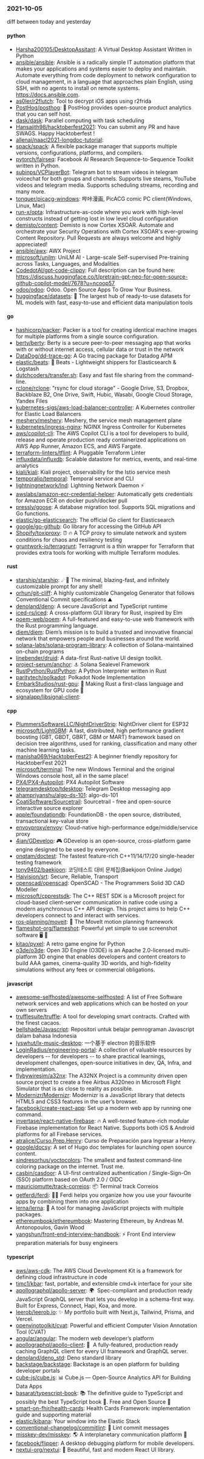### 2021-10-05
diff between today and yesterday

#### python
* [Harsha200105/DesktopAssitant](https://github.com/Harsha200105/DesktopAssitant): A Virtual Desktop Assistant Written in Python
* [ansible/ansible](https://github.com/ansible/ansible): Ansible is a radically simple IT automation platform that makes your applications and systems easier to deploy and maintain. Automate everything from code deployment to network configuration to cloud management, in a language that approaches plain English, using SSH, with no agents to install on remote systems. https://docs.ansible.com.
* [as0ler/r2flutch](https://github.com/as0ler/r2flutch): Tool to decrypt iOS apps using r2frida
* [PostHog/posthog](https://github.com/PostHog/posthog): 🦔 PostHog provides open-source product analytics that you can self host.
* [dask/dask](https://github.com/dask/dask): Parallel computing with task scheduling
* [Hansajith98/hacktoberfest2021](https://github.com/Hansajith98/hacktoberfest2021): You can submit any PR and have SWAGS. Happy Hacktoberfest !
* [allenai/naacl2021-longdoc-tutorial](https://github.com/allenai/naacl2021-longdoc-tutorial): 
* [spack/spack](https://github.com/spack/spack): A flexible package manager that supports multiple versions, configurations, platforms, and compilers.
* [pytorch/fairseq](https://github.com/pytorch/fairseq): Facebook AI Research Sequence-to-Sequence Toolkit written in Python.
* [subinps/VCPlayerBot](https://github.com/subinps/VCPlayerBot): Telegram bot to stream videos in telegram voicechat for both groups and channels. Supports live steams, YouTube videos and telegram media. Supports scheduling streams, recording and many more.
* [tonquer/picacg-windows](https://github.com/tonquer/picacg-windows): 哔咔漫画, PicACG comic PC client(Windows, Linux, Mac)
* [run-x/opta](https://github.com/run-x/opta): Infrastructure-as-code where you work with high-level constructs instead of getting lost in low level cloud configuration
* [demisto/content](https://github.com/demisto/content): Demisto is now Cortex XSOAR. Automate and orchestrate your Security Operations with Cortex XSOAR's ever-growing Content Repository. Pull Requests are always welcome and highly appreciated!
* [ansible/awx](https://github.com/ansible/awx): AWX Project
* [microsoft/unilm](https://github.com/microsoft/unilm): UniLM AI - Large-scale Self-supervised Pre-training across Tasks, Languages, and Modalities
* [CodedotAl/gpt-code-clippy](https://github.com/CodedotAl/gpt-code-clippy): Full description can be found here: https://discuss.huggingface.co/t/pretrain-gpt-neo-for-open-source-github-copilot-model/7678?u=ncoop57
* [odoo/odoo](https://github.com/odoo/odoo): Odoo. Open Source Apps To Grow Your Business.
* [huggingface/datasets](https://github.com/huggingface/datasets): 🤗 The largest hub of ready-to-use datasets for ML models with fast, easy-to-use and efficient data manipulation tools

#### go
* [hashicorp/packer](https://github.com/hashicorp/packer): Packer is a tool for creating identical machine images for multiple platforms from a single source configuration.
* [berty/berty](https://github.com/berty/berty): Berty is a secure peer-to-peer messaging app that works with or without internet access, cellular data or trust in the network
* [DataDog/dd-trace-go](https://github.com/DataDog/dd-trace-go): A Go tracing package for Datadog APM
* [elastic/beats](https://github.com/elastic/beats): 🐠 Beats - Lightweight shippers for Elasticsearch & Logstash
* [dutchcoders/transfer.sh](https://github.com/dutchcoders/transfer.sh): Easy and fast file sharing from the command-line.
* [rclone/rclone](https://github.com/rclone/rclone): "rsync for cloud storage" - Google Drive, S3, Dropbox, Backblaze B2, One Drive, Swift, Hubic, Wasabi, Google Cloud Storage, Yandex Files
* [kubernetes-sigs/aws-load-balancer-controller](https://github.com/kubernetes-sigs/aws-load-balancer-controller): A Kubernetes controller for Elastic Load Balancers
* [meshery/meshery](https://github.com/meshery/meshery): Meshery, the service mesh management plane
* [kubernetes/ingress-nginx](https://github.com/kubernetes/ingress-nginx): NGINX Ingress Controller for Kubernetes
* [aws/copilot-cli](https://github.com/aws/copilot-cli): The AWS Copilot CLI is a tool for developers to build, release and operate production ready containerized applications on AWS App Runner, Amazon ECS, and AWS Fargate.
* [terraform-linters/tflint](https://github.com/terraform-linters/tflint): A Pluggable Terraform Linter
* [influxdata/influxdb](https://github.com/influxdata/influxdb): Scalable datastore for metrics, events, and real-time analytics
* [kiali/kiali](https://github.com/kiali/kiali): Kiali project, observability for the Istio service mesh
* [temporalio/temporal](https://github.com/temporalio/temporal): Temporal service and CLI
* [lightningnetwork/lnd](https://github.com/lightningnetwork/lnd): Lightning Network Daemon ⚡️
* [awslabs/amazon-ecr-credential-helper](https://github.com/awslabs/amazon-ecr-credential-helper): Automatically gets credentials for Amazon ECR on docker push/docker pull
* [pressly/goose](https://github.com/pressly/goose): A database migration tool. Supports SQL migrations and Go functions.
* [elastic/go-elasticsearch](https://github.com/elastic/go-elasticsearch): The official Go client for Elasticsearch
* [google/go-github](https://github.com/google/go-github): Go library for accessing the GitHub API
* [Shopify/toxiproxy](https://github.com/Shopify/toxiproxy): ⏰ 🔥 A TCP proxy to simulate network and system conditions for chaos and resiliency testing
* [gruntwork-io/terragrunt](https://github.com/gruntwork-io/terragrunt): Terragrunt is a thin wrapper for Terraform that provides extra tools for working with multiple Terraform modules.

#### rust
* [starship/starship](https://github.com/starship/starship): ☄🌌️ The minimal, blazing-fast, and infinitely customizable prompt for any shell!
* [orhun/git-cliff](https://github.com/orhun/git-cliff): A highly customizable Changelog Generator that follows Conventional Commit specifications ⛰️
* [denoland/deno](https://github.com/denoland/deno): A secure JavaScript and TypeScript runtime
* [iced-rs/iced](https://github.com/iced-rs/iced): A cross-platform GUI library for Rust, inspired by Elm
* [poem-web/poem](https://github.com/poem-web/poem): A full-featured and easy-to-use web framework with the Rust programming language.
* [diem/diem](https://github.com/diem/diem): Diem’s mission is to build a trusted and innovative financial network that empowers people and businesses around the world.
* [solana-labs/solana-program-library](https://github.com/solana-labs/solana-program-library): A collection of Solana-maintained on-chain programs
* [linebender/druid](https://github.com/linebender/druid): A data-first Rust-native UI design toolkit.
* [project-serum/anchor](https://github.com/project-serum/anchor): ⚓ Solana Sealevel Framework
* [RustPython/RustPython](https://github.com/RustPython/RustPython): A Python Interpreter written in Rust
* [paritytech/polkadot](https://github.com/paritytech/polkadot): Polkadot Node Implementation
* [EmbarkStudios/rust-gpu](https://github.com/EmbarkStudios/rust-gpu): 🐉 Making Rust a first-class language and ecosystem for GPU code 🚧
* [signalapp/libsignal-client](https://github.com/signalapp/libsignal-client): 

#### cpp
* [PlummersSoftwareLLC/NightDriverStrip](https://github.com/PlummersSoftwareLLC/NightDriverStrip): NightDriver client for ESP32
* [microsoft/LightGBM](https://github.com/microsoft/LightGBM): A fast, distributed, high performance gradient boosting (GBT, GBDT, GBRT, GBM or MART) framework based on decision tree algorithms, used for ranking, classification and many other machine learning tasks.
* [manisha069/HacktoberFest21](https://github.com/manisha069/HacktoberFest21): A beginner friendly repository for HacktoberFest 2021
* [microsoft/terminal](https://github.com/microsoft/terminal): The new Windows Terminal and the original Windows console host, all in the same place!
* [PX4/PX4-Autopilot](https://github.com/PX4/PX4-Autopilot): PX4 Autopilot Software
* [telegramdesktop/tdesktop](https://github.com/telegramdesktop/tdesktop): Telegram Desktop messaging app
* [ahampriyanshu/algo-ds-101](https://github.com/ahampriyanshu/algo-ds-101): algo-ds-101
* [CoatiSoftware/Sourcetrail](https://github.com/CoatiSoftware/Sourcetrail): Sourcetrail - free and open-source interactive source explorer
* [apple/foundationdb](https://github.com/apple/foundationdb): FoundationDB - the open source, distributed, transactional key-value store
* [envoyproxy/envoy](https://github.com/envoyproxy/envoy): Cloud-native high-performance edge/middle/service proxy
* [4ian/GDevelop](https://github.com/4ian/GDevelop): 🎮 GDevelop is an open-source, cross-platform game engine designed to be used by everyone.
* [onqtam/doctest](https://github.com/onqtam/doctest): The fastest feature-rich C++11/14/17/20 single-header testing framework
* [tony9402/baekjoon](https://github.com/tony9402/baekjoon): 코딩테스트 대비 문제집(Baekjoon Online Judge)
* [Haivision/srt](https://github.com/Haivision/srt): Secure, Reliable, Transport
* [openscad/openscad](https://github.com/openscad/openscad): OpenSCAD - The Programmers Solid 3D CAD Modeller
* [microsoft/cpprestsdk](https://github.com/microsoft/cpprestsdk): The C++ REST SDK is a Microsoft project for cloud-based client-server communication in native code using a modern asynchronous C++ API design. This project aims to help C++ developers connect to and interact with services.
* [ros-planning/moveit](https://github.com/ros-planning/moveit): 🤖 The MoveIt motion planning framework
* [flameshot-org/flameshot](https://github.com/flameshot-org/flameshot): Powerful yet simple to use screenshot software 🖥️ 📸
* [kitao/pyxel](https://github.com/kitao/pyxel): A retro game engine for Python
* [o3de/o3de](https://github.com/o3de/o3de): Open 3D Engine (O3DE) is an Apache 2.0-licensed multi-platform 3D engine that enables developers and content creators to build AAA games, cinema-quality 3D worlds, and high-fidelity simulations without any fees or commercial obligations.

#### javascript
* [awesome-selfhosted/awesome-selfhosted](https://github.com/awesome-selfhosted/awesome-selfhosted): A list of Free Software network services and web applications which can be hosted on your own servers
* [trufflesuite/truffle](https://github.com/trufflesuite/truffle): A tool for developing smart contracts. Crafted with the finest cacaos.
* [bellshade/Javascript](https://github.com/bellshade/Javascript): Repositori untuk belajar pemrograman Javascript dalam bahasa Indonesia
* [lyswhut/lx-music-desktop](https://github.com/lyswhut/lx-music-desktop): 一个基于 electron 的音乐软件
* [LoginRadius/engineering-portal](https://github.com/LoginRadius/engineering-portal): A collection of valuable resources by developers -- for developers -- to share practical learnings, development challenges, open-source initiatives in dev, QA, Infra, and implementation.
* [flybywiresim/a32nx](https://github.com/flybywiresim/a32nx): The A32NX Project is a community driven open source project to create a free Airbus A320neo in Microsoft Flight Simulator that is as close to reality as possible.
* [Modernizr/Modernizr](https://github.com/Modernizr/Modernizr): Modernizr is a JavaScript library that detects HTML5 and CSS3 features in the user’s browser.
* [facebook/create-react-app](https://github.com/facebook/create-react-app): Set up a modern web app by running one command.
* [invertase/react-native-firebase](https://github.com/invertase/react-native-firebase): 🔥 A well-tested feature-rich modular Firebase implementation for React Native. Supports both iOS & Android platforms for all Firebase services.
* [atralice/Curso.Prep.Henry](https://github.com/atralice/Curso.Prep.Henry): Curso de Preparación para Ingresar a Henry.
* [google/docsy](https://github.com/google/docsy): A set of Hugo doc templates for launching open source content.
* [sindresorhus/yoctocolors](https://github.com/sindresorhus/yoctocolors): The smallest and fastest command-line coloring package on the internet. Trust me.
* [casbin/casdoor](https://github.com/casbin/casdoor): A UI-first centralized authentication / Single-Sign-On (SSO) platform based on OAuth 2.0 / OIDC
* [mauriciomutte/track-correios](https://github.com/mauriciomutte/track-correios): 📦 Terminal track Correios
* [getferdi/ferdi](https://github.com/getferdi/ferdi): 🧔🏽 Ferdi helps you organize how you use your favourite apps by combining them into one application
* [lerna/lerna](https://github.com/lerna/lerna): 🐉 A tool for managing JavaScript projects with multiple packages.
* [ethereumbook/ethereumbook](https://github.com/ethereumbook/ethereumbook): Mastering Ethereum, by Andreas M. Antonopoulos, Gavin Wood
* [yangshun/front-end-interview-handbook](https://github.com/yangshun/front-end-interview-handbook): ⚡️ Front End interview preparation materials for busy engineers

#### typescript
* [aws/aws-cdk](https://github.com/aws/aws-cdk): The AWS Cloud Development Kit is a framework for defining cloud infrastructure in code
* [timc1/kbar](https://github.com/timc1/kbar): fast, portable, and extensible cmd+k interface for your site
* [apollographql/apollo-server](https://github.com/apollographql/apollo-server): 🌍  Spec-compliant and production ready JavaScript GraphQL server that lets you develop in a schema-first way. Built for Express, Connect, Hapi, Koa, and more.
* [leerob/leerob.io](https://github.com/leerob/leerob.io): ✨ My portfolio built with Next.js, Tailwind, Prisma, and Vercel.
* [openvinotoolkit/cvat](https://github.com/openvinotoolkit/cvat): Powerful and efficient Computer Vision Annotation Tool (CVAT)
* [angular/angular](https://github.com/angular/angular): The modern web developer’s platform
* [apollographql/apollo-client](https://github.com/apollographql/apollo-client): 🚀  A fully-featured, production ready caching GraphQL client for every UI framework and GraphQL server.
* [denoland/deno_std](https://github.com/denoland/deno_std): Deno standard library
* [backstage/backstage](https://github.com/backstage/backstage): Backstage is an open platform for building developer portals
* [cube-js/cube.js](https://github.com/cube-js/cube.js): 📊 Cube.js — Open-Source Analytics API for Building Data Apps
* [basarat/typescript-book](https://github.com/basarat/typescript-book): 📚 The definitive guide to TypeScript and possibly the best TypeScript book 📖. Free and Open Source 🌹
* [smart-on-fhir/health-cards](https://github.com/smart-on-fhir/health-cards): Health Cards Framework: implementation guide and supporting material
* [elastic/kibana](https://github.com/elastic/kibana): Your window into the Elastic Stack
* [conventional-changelog/commitlint](https://github.com/conventional-changelog/commitlint): 📓 Lint commit messages
* [misskey-dev/misskey](https://github.com/misskey-dev/misskey): 🌎 A interplanetary communication platform 🚀
* [facebook/flipper](https://github.com/facebook/flipper): A desktop debugging platform for mobile developers.
* [nextui-org/nextui](https://github.com/nextui-org/nextui): 🚀 Beautiful, fast and modern React UI library.
